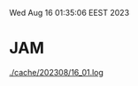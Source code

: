 Wed Aug 16 01:35:06 EEST 2023
# JAM
<a href='./cache/202308/16_01.log'>./cache/202308/16_01.log</a>
